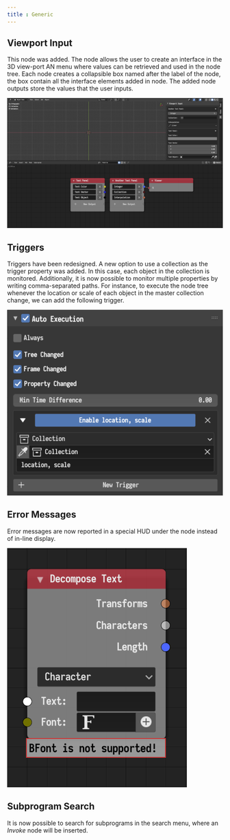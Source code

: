 ```yaml
---
title : Generic
---
```


## Viewport Input

This node was added. The node allows the user to create an interface in the 3D
view-port AN menu where values can be retrieved and used in the node tree. Each
node creates a collapsible box named after the label of the node, the box
contain all the interface elements added in node. The added node outputs store
the values that the user inputs.

![Viewport Input](viewport_input.png)


## Triggers

Triggers have been redesigned. A new option to use a collection as the trigger
property was added. In this case, each object in the collection is monitored.
Additionally, it is now possible to monitor multiple properties by writing
comma-separated paths. For instance, to execute the node tree whenever the
location or scale of each object in the master collection change, we can add
the following trigger.

![Triggers](triggers.png)

## Error Messages

Error messages are now reported in a special HUD under the node instead of
in-line display.

![Error Message](error_message.png)

## Subprogram Search

It is now possible to search for subprograms in the search menu, where an
*Invoke* node will be inserted.
